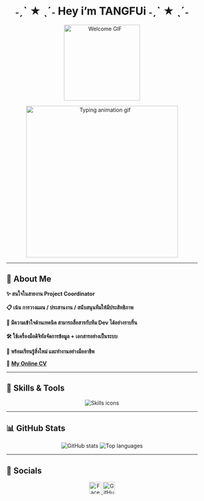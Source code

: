 <h1 align="center">˗ˏˋ ★ ˎˊ˗  Hey i’m <b>TANGFUi</b> ˗ˏˋ ★ ˎˊ˗</h1>

<p align="center">
  <img src="https://media.giphy.com/media/L1R1tvI9svkIWwpVYr/giphy.gif" alt="Welcome GIF" width="200" />
</p>

<p align="center">
  <img src="https://i.gifer.com/origin/ea/ea7ef57c7d40dbd3d59f9ae22427c53d_w200.gif" alt="Typing animation gif" width="400" />
</p>

---

## <b>🌷 About Me</b>

<b>✨ สนใจในสายงาน Project Coordinator</b><br>  
<b>📋 เน้น การวางแผน / ประสานงาน / สนับสนุนทีมให้มีประสิทธิภาพ</b><br>  
<b>🧠 มีความเข้าใจด้านเทคนิค สามารถสื่อสารกับทีม Dev ได้อย่างราบรื่น</b><br>  
<b>🛠 ใช้เครื่องมือดิจิทัลจัดการข้อมูล + เอกสารอย่างเป็นระบบ</b><br>  
<b>🎀 พร้อมเรียนรู้สิ่งใหม่ และทำงานอย่างมืออาชีพ</b>


📄 <b>[My Online CV](https://suwimolh-cv-profile.vercel.app/)</b>

---

## <b>💼 Skills & Tools</b>

<p align="center">
  <img src="https://skillicons.dev/icons?i=html,css,js,react,nextjs,tailwind,nodejs,php,mysql,supabase,figma,vscode,linux" alt="Skills icons" />
</p>

---

## <b>📊 GitHub Stats</b>

<p align="center">
  <img src="https://github-readme-stats.vercel.app/api?username=SuwiMoLh&show_icons=true&theme=tokyonight" alt="GitHub stats" />
  <img src="https://github-readme-stats.vercel.app/api/top-langs/?username=SuwiMoLh&layout=compact&theme=tokyonight" alt="Top languages" />
</p>

---

## <b>🌸 Socials</b>

<p align="center">
  <a href="https://www.facebook.com/SuwiMoLhz" target="_blank" rel="noreferrer">
    <img src="https://cdn-icons-png.flaticon.com/512/733/733547.png" width="32" height="32" alt="Facebook" />
  </a>
  <a href="https://github.com/SuwiMoLh" target="_blank" rel="noreferrer">
    <img src="https://cdn-icons-png.flaticon.com/512/733/733553.png" width="32" height="32" alt="GitHub" />
  </a>
</p>

